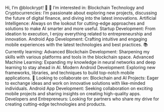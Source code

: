 Hi, I’m @blockrypt! 👋
🌟 I’m interested in:
Blockchain Technology and Cryptocurrencies: 
 I’m passionate about exploring new projects, discussing the future of digital finance, and diving into the latest innovations.
Artificial Intelligence:
 Always on the lookout for cutting-edge approaches and solutions to make AI smarter and more useful.
Startup Development:
 From ideation to execution, I enjoy everything related to entrepreneurship and innovation.
Android App Development:
 Crafting intuitive and engaging mobile experiences with the latest technologies and best practices.
📚 Currently learning:
Advanced Blockchain Development: Sharpening my skills with various platforms and tools in the blockchain space.
Advanced Machine Learning: Expanding my knowledge in neural networks and deep learning to stay ahead in AI.
Modern Android Development: Exploring new frameworks, libraries, and techniques to build top-notch mobile applications.
🤝 Looking to collaborate on:
Blockchain and AI Projects: Eager to exchange ideas and work on innovative solutions with like-minded individuals.
Android App Development: Seeking collaboration on exciting mobile projects and sharing insights on creating high-quality apps.
Developers and Entrepreneurs: Looking for partners who share my drive for creating cutting-edge technologies and products.

<!---
blockrypt/blockrypt is a ✨ special ✨ repository because its `README.md` (this file) appears on your GitHub profile.
You can click the Preview link to take a look at your changes.
--->
